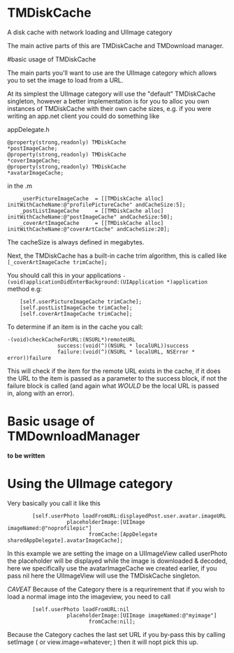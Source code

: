 TMDiskCache
===========

A disk cache with network loading and UIImage category

The main active parts of this are TMDiskCache and TMDownload manager.

#basic usage of TMDiskCache

The main parts you'll want to use are the UIImage category which allows you to set the image to load from a URL.

At its simplest the UIImage category will use the "default" TMDiskCache singleton, however a better implementation is for you to alloc you own instances of TMDiskCache with their own cache sizes, e.g. if you were writing an app.net client you could do something like 

appDelegate.h
```
@property(strong,readonly) TMDiskCache							*postImageCache;
@property(strong,readonly) TMDiskCache							*coverImageCache;
@property(strong,readonly) TMDiskCache							*avatarImageCache;
```

in the .m 
```
	_userPictureImageCache	= [[TMDiskCache alloc] initWithCacheName:@"profilePictureCache" andCacheSize:5];
    _postListImageCache		= [[TMDiskCache alloc] initWithCacheName:@"postImageCache" andCacheSize:50];
	_coverArtImageCache		= [[TMDiskCache alloc] initWithCacheName:@"coverArtCache" andCacheSize:20];
```

The cacheSize is always defined in megabytes.

Next, the TMDiskCache has a built-in cache trim algorithm, this is called like ```[_coverArtImageCache trimCache];```

You should call this in your applications ```- (void)applicationDidEnterBackground:(UIApplication *)application``` method e.g:
```
	[self.userPictureImageCache trimCache];
	[self.postListImageCache trimCache];
	[self.coverArtImageCache trimCache];
```


To determine if an item is in the cache you call:

```
-(void)checkCacheForURL:(NSURL*)remoteURL
                success:(void(^)(NSURL * localURL))success
                failure:(void(^)(NSURL * localURL, NSError * error))failure
```

This will check if the item for the remote URL exists in the cache, if it does the URL to the item is passed as a parameter to the success block, if not the failure block is called (and again what *WOULD* be the local URL is passed in, along with an error).

# Basic usage of TMDownloadManager

**to be written**


# Using the UIImage category

Very basically you call it like this

```
		[self.userPhoto loadFromURL:displayedPost.user.avatar.imageURL
				   placeholderImage:[UIImage imageNamed:@"noprofilepic"]
						  fromCache:[AppDelegate sharedAppDelegate].avatarImageCache];
```

In this example we are setting the image on a UIImageView called userPhoto the placeholder will be displayed while the image is downloaded & decoded, here we specifically use the avatarImageCache we created earlier, if you pass nil here the UIImageView will use the TMDiskCache singleton.

*CAVEAT*
Because of the Category there is a requrirement that if you wish to load a normal image into the imageview, you need to call

```
		[self.userPhoto loadFromURL:nil
				   placeholderImage:[UIImage imageNamed:@"myimage"]
						  fromCache:nil];
```

Because the Category caches the last set URL if you by-pass this by calling setImage ( or view.image=whatever; ) then it will nopt pick this up.